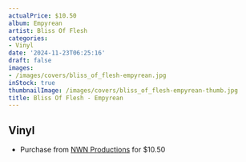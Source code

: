 ```yaml
---
actualPrice: $10.50
album: Empyrean
artist: Bliss Of Flesh
categories:
- Vinyl
date: '2024-11-23T06:25:16'
draft: false
images:
- /images/covers/bliss_of_flesh-empyrean.jpg
inStock: true
thumbnailImage: /images/covers/bliss_of_flesh-empyrean-thumb.jpg
title: Bliss Of Flesh - Empyrean
---
```


## Vinyl
* Purchase from [NWN Productions](http://shop.nwnprod.com/index.php?route=product/product&path=75&product_id=38029&sort=pd.name&order=ASC) for $10.50
